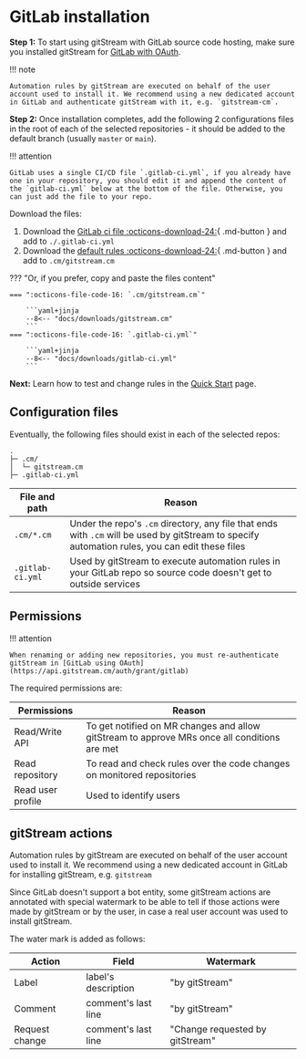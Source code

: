 # GitLab installation 

**Step 1:** To start using gitStream with GitLab source code hosting, make sure you installed gitStream for [GitLab with OAuth](https://api.gitstream.cm/auth/grant/gitlab).

!!! note 

	Automation rules by gitStream are executed on behalf of the user account used to install it. We recommend using a new dedicated account in GitLab and authenticate gitStream with it, e.g. `gitstream-cm`.

**Step 2:** Once installation completes, add the following 2 configurations files in the root of each of the selected repositories - it should be added to the default branch (usually `master` or `main`).

!!! attention 

	GitLab uses a single CI/CD file `.gitlab-ci.yml`, if you already have one in your repository, you should edit it and append the content of the `gitlab-ci.yml` below at the bottom of the file. Otherwise, you can just add the file to your repo.  

Download the files:

1. Download the [GitLab ci file :octicons-download-24:](/downloads/gitlab-ci.yml){ .md-button } and add to `./.gitlab-ci.yml` 
2. Download the [default rules :octicons-download-24:](/downloads/gitstream.cm){ .md-button } and add to `.cm/gitstream.cm` 


??? "Or, if you prefer, copy and paste the files content"

    === ":octicons-file-code-16: `.cm/gitstream.cm`"

        ```yaml+jinja
        --8<-- "docs/downloads/gitstream.cm"
        ```
    === ":octicons-file-code-16: `.gitlab-ci.yml`"

        ```yaml+jinja   
        --8<-- "docs/downloads/gitlab-ci.yml"
        ```

**Next:** Learn how to test and change rules in the [Quick Start](quick-start.md) page.

## Configuration files

Eventually, the following files should exist in each of the selected repos:

```
.
├─ .cm/
│  └─ gitstream.cm
├─ .gitlab-ci.yml
```

| File and path         | Reason |
|-----------------------|----------------------------------------|
| `.cm/*.cm`    | Under the repo's `.cm` directory, any file that ends with `.cm` will be used by gitStream to specify automation rules, you can edit these files |
| `.gitlab-ci.yml` | Used by gitStream to execute automation rules in your GitLab repo so source code doesn't get to outside services |

## Permissions

!!! attention 

	When renaming or adding new repositories, you must re-authenticate gitStream in [GitLab using OAuth](https://api.gitstream.cm/auth/grant/gitlab)

The required permissions are: 

| Permissions           | Reason |
|----------------------|-------------------------------------------------------|
| Read/Write API | To get notified on MR changes and allow gitStream to approve MRs once all conditions are met |
| Read repository | To read and check rules over the code changes on monitored repositories |
| Read user profile | Used to identify users |

## gitStream actions

Automation rules by gitStream are executed on behalf of the user account used to install it. We recommend using a new dedicated account in GitLab for installing gitStream, e.g. `gitstream`

Since GitLab doesn't support a bot entity, some gitStream actions are annotated with special watermark to be able to tell if those actions were made by gitStream or by the user, in case a real user account was used to install gitStream. 

The water mark is added as follows:

| Action  | Field   | Watermark |
| ------- | ------- | --------- |
| Label   | label's description | "by gitStream" |
| Comment | comment's last line | "by gitStream" |
| Request change | comment's last line | "Change requested by gitStream" |
